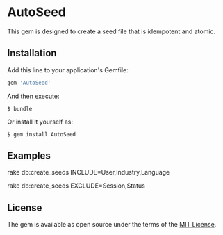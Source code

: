 # AutoSeed

This gem is designed to create a seed file that is idempotent and atomic.

## Installation

Add this line to your application's Gemfile:

```ruby
gem 'AutoSeed'
```
And then execute:

    $ bundle

Or install it yourself as:

    $ gem install AutoSeed

## Examples

rake db:create_seeds INCLUDE=User,Industry,Language

rake db:create_seeds EXCLUDE=Session,Status

## License

The gem is available as open source under the terms of the [MIT License](http://opensource.org/licenses/MIT).

